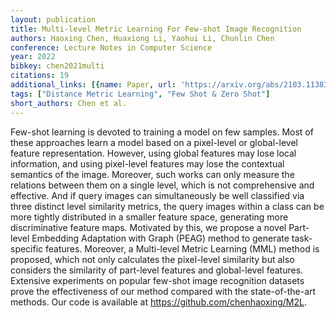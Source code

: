 ```yaml
---
layout: publication
title: Multi-level Metric Learning For Few-shot Image Recognition
authors: Haoxing Chen, Huaxiong Li, Yaohui Li, Chunlin Chen
conference: Lecture Notes in Computer Science
year: 2022
bibkey: chen2021multi
citations: 19
additional_links: [{name: Paper, url: 'https://arxiv.org/abs/2103.11383'}]
tags: ["Distance Metric Learning", "Few Shot & Zero Shot"]
short_authors: Chen et al.
---
```

Few-shot learning is devoted to training a model on few samples. Most of
these approaches learn a model based on a pixel-level or global-level feature
representation. However, using global features may lose local information, and
using pixel-level features may lose the contextual semantics of the image.
Moreover, such works can only measure the relations between them on a single
level, which is not comprehensive and effective. And if query images can
simultaneously be well classified via three distinct level similarity metrics,
the query images within a class can be more tightly distributed in a smaller
feature space, generating more discriminative feature maps. Motivated by this,
we propose a novel Part-level Embedding Adaptation with Graph (PEAG) method to
generate task-specific features. Moreover, a Multi-level Metric Learning (MML)
method is proposed, which not only calculates the pixel-level similarity but
also considers the similarity of part-level features and global-level features.
Extensive experiments on popular few-shot image recognition datasets prove the
effectiveness of our method compared with the state-of-the-art methods. Our
code is available at https://github.com/chenhaoxing/M2L.